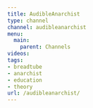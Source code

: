 ```yaml
---
title: AudibleAnarchist
type: channel
channel: audibleanarchist
menu:
  main:
    parent: Channels
videos:
tags:
- breadtube
- anarchist
- education
- theory
url: /audibleanarchist/
---
```

